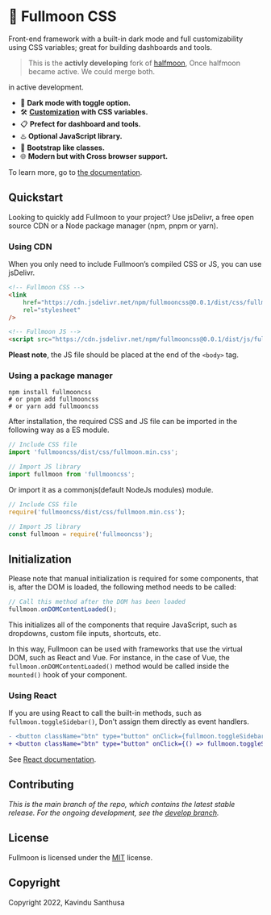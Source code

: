 # 🌝 Fullmoon CSS

Front-end framework with a built-in dark mode and
full customizability using CSS variables; great
for building dashboards and tools.

> This is the **activly developing** fork of [halfmoon](https://www.gethalfmoon.com),
> Once halfmoon became active. We could merge both.

in active development. 
- 🌚 **Dark mode with toggle option.**
- 🛠️ **[Customization](https://www.gethalfmoon.com/docs/customize/) with CSS variables.**
- 📋 **Prefect for dashboard and tools.**
- ♨️ **Optional JavaScript library.**
- 👢 **Bootstrap like classes.**
- 🌐 **Modern but with Cross browser support.**

To learn more, go to [the documentation](https://www.gethalfmoon.com/docs/containers/).

## Quickstart
Looking to quickly add Fullmoon to your project?
Use jsDelivr, a free open source CDN or a Node package manager (npm, pnpm or yarn).

### Using CDN
When you only need to include Fullmoon’s compiled
CSS or JS, you can use jsDelivr.

```html
<!-- Fullmoon CSS -->
<link
    href="https://cdn.jsdelivr.net/npm/fullmooncss@0.0.1/dist/css/fullmoon.min.css"
    rel="stylesheet"
/>

<!-- Fullmoon JS -->
<script src="https://cdn.jsdelivr.net/npm/fullmooncss@0.0.1/dist/js/fullmoon.umd.js"></script>
```

**Pleast note**, the JS file should be placed at
the end of the `<body>` tag.

### Using a package manager

```
npm install fullmooncss
# or pnpm add fullmooncss
# or yarn add fullmooncss
```

After installation, the required CSS and JS file
can be imported in the following way as a ES module.

```javascript
// Include CSS file
import 'fullmooncss/dist/css/fullmoon.min.css';

// Import JS library
import fullmoon from 'fullmooncss';
```

Or import it as a commonjs(default NodeJs modules)
module.

```javascript
// Include CSS file
require('fullmooncss/dist/css/fullmoon.min.css');

// Import JS library
const fullmoon = require('fullmooncss');
```

## Initialization

Please note that manual initialization is required
for some components, that is, after the DOM is loaded, the following method needs to be called:

```javascript
// Call this method after the DOM has been loaded
fullmoon.onDOMContentLoaded();
```

This initializes all of the components that require
JavaScript, such as dropdowns, custom file inputs,
shortcuts, etc.

In this way, Fullmoon can be used with frameworks
that use the virtual DOM, such as React and Vue.
For instance, in the case of Vue, the
`fullmoon.onDOMContentLoaded()` method would be
called inside the `mounted()` hook of your
component.

### Using React

If you are using React to call the built-in methods,
such as `fullmoon.toggleSidebar()`, Don't assign
them directly as event handlers.

```diff
- <button className="btn" type="button" onClick={fullmoon.toggleSidebar}>
+ <button className="btn" type="button" onClick={() => fullmoon.toggleSidebar()}>
```

See [React documentation](https://reactjs.org/docs/faq-functions.html#why-is-binding-necessary-at-all).

## Contributing
_This is the main branch of the repo, which
contains the latest stable release. For the ongoing
development, see the [develop branch](https://github.com/ksenginew/fullmoon/tree/develop)._

## License

Fullmoon is licensed under the [MIT](https://github.com/ksenginew/fullmoon/license) license.

## Copyright

Copyright 2022, Kavindu Santhusa
